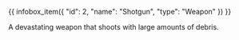 {{ infobox_item({
	"id": 2,
	"name": "Shotgun",
	"type": "Weapon"
}) }}

A devastating weapon that shoots with large amounts of debris.

